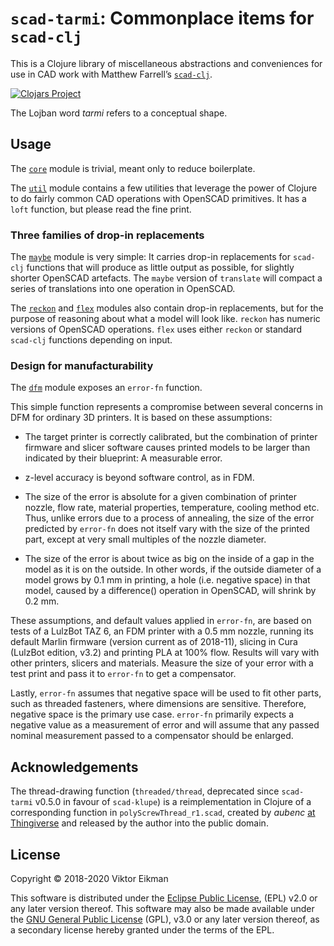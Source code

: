 # `scad-tarmi`: Commonplace items for `scad-clj`

This is a Clojure library of miscellaneous abstractions and conveniences for
use in CAD work with Matthew Farrell’s
[`scad-clj`](https://github.com/farrellm/scad-clj).

[![Clojars Project](https://img.shields.io/clojars/v/scad-tarmi.svg)](https://clojars.org/scad-tarmi)

The Lojban word *tarmi* refers to a conceptual shape.

## Usage

The [`core`](src/scad_tarmi/core.clj) module is trivial, meant only to reduce
boilerplate.

The [`util`](src/scad_tarmi/util.clj) module contains a few utilities that
leverage the power of Clojure to do fairly common CAD operations with OpenSCAD
primitives. It has a `loft` function, but please read the fine print.

### Three families of drop-in replacements

The [`maybe`](src/scad_tarmi/maybe.clj) module is very simple: It carries
drop-in replacements for `scad-clj` functions that will produce as little
output as possible, for slightly shorter OpenSCAD artefacts. The `maybe`
version of `translate` will compact a series of translations into one
operation in OpenSCAD.

The [`reckon`](src/scad_tarmi/reckon.clj) and [`flex`](src/scad_tarmi/flex.clj)
modules also contain drop-in replacements, but for the purpose of reasoning
about what a model will look like. `reckon` has numeric versions of OpenSCAD
operations. `flex` uses either `reckon` or standard `scad-clj` functions
depending on input.

### Design for manufacturability

The [`dfm`](src/scad_tarmi/dfm.clj) module exposes an `error-fn` function.

This simple function represents a compromise between several concerns in DFM
for ordinary 3D printers. It is based on these assumptions:

* The target printer is correctly calibrated, but the combination of printer
  firmware and slicer software causes printed models to be larger than
  indicated by their blueprint: A measurable error.

* z-level accuracy is beyond software control, as in FDM.

* The size of the error is absolute for a given combination of printer
  nozzle, flow rate, material properties, temperature, cooling method etc.
  Thus, unlike errors due to a process of annealing, the size of the error
  predicted by `error-fn` does not itself vary with the size of the
  printed part, except at very small multiples of the nozzle diameter.

* The size of the error is about twice as big on the inside of a gap in the
  model as it is on the outside. In other words, if the outside diameter of
  a model grows by 0.1 mm in printing, a hole (i.e. negative space) in that
  model, caused by a difference() operation in OpenSCAD, will shrink by
  0.2 mm.

These assumptions, and default values applied in `error-fn`, are based
on tests of a LulzBot TAZ 6, an FDM printer with a 0.5 mm nozzle, running
its default Marlin firmware (version current as of 2018-11), slicing in Cura
(LulzBot edition, v3.2) and printing PLA at 100% flow. Results will vary
with other printers, slicers and materials. Measure the size of your error
with a test print and pass it to `error-fn` to get a compensator.

Lastly, `error-fn` assumes that negative space will be used to fit other parts,
such as threaded fasteners, where dimensions are sensitive. Therefore, negative
space is the primary use case. `error-fn` primarily expects a negative value
as a measurement of error and will assume that any passed nominal measurement
passed to a compensator should be enlarged.

## Acknowledgements

The thread-drawing function (`threaded/thread`, deprecated since `scad-tarmi`
v0.5.0 in favour of `scad-klupe`) is a reimplementation in Clojure of a
corresponding function in `polyScrewThread_r1.scad`, created by *aubenc* [at
Thingiverse](http://www.thingiverse.com/thing:8796) and released by the author
into the public domain.

## License

Copyright © 2018-2020 Viktor Eikman

This software is distributed under the [Eclipse Public License](LICENSE-EPL),
(EPL) v2.0 or any later version thereof. This software may also be made
available under the [GNU General Public License](LICENSE-GPL) (GPL), v3.0 or
any later version thereof, as a secondary license hereby granted under the
terms of the EPL.
